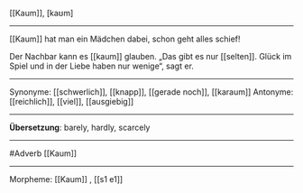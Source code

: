 [[Kaum]], [kaʊm]

---
[[Kaum]] hat man ein Mädchen dabei, schon geht alles schief!

Der Nachbar kann es [[kaum]] glauben. „Das gibt es nur [[selten]]. Glück im Spiel und in der Liebe haben nur wenige“, sagt er.

---
Synonyme: [[schwerlich]], [[knapp]], [[gerade noch]], [[karaum]]
Antonyme: [[reichlich]], [[viel]], [[ausgiebig]]

---
**Übersetzung**:
barely, hardly, scarcely

---
#Adverb [[Kaum]]

---
Morpheme:
[[Kaum]]
, [[s1 e1]]